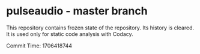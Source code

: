 # pulseaudio - master branch

This repository contains frozen state of the repository.
Its history is cleared. It is used only for static code
analysis with Codacy.

Commit Time: 1706418744